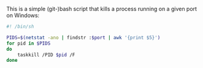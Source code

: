 This is a simple (git-)bash script that kills a process running on a given port on Windows: 

```bash
#! /bin/sh

PIDS=$(netstat -ano | findstr :$port | awk '{print $5}')
for pid in $PIDS
do
    taskkill /PID $pid /F
done

```


